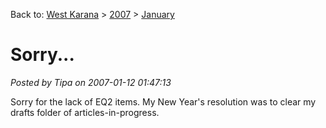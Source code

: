 Back to: [West Karana](/posts/westkarana.md) > [2007](/posts/2007/westkarana.md) > [January](./westkarana.md)
# Sorry...

*Posted by Tipa on 2007-01-12 01:47:13*

Sorry for the lack of EQ2 items. My New Year's resolution was to clear my drafts folder of articles-in-progress.
